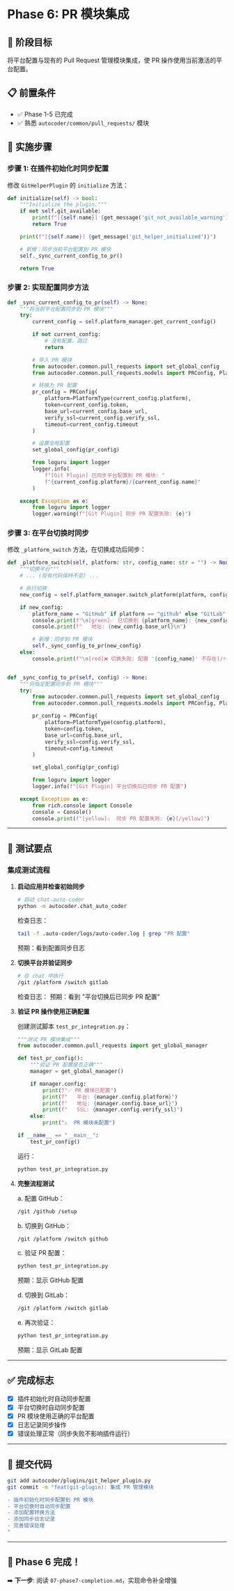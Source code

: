 # Phase 6: PR 模块集成

## 🎯 阶段目标

将平台配置与现有的 Pull Request 管理模块集成，使 PR 操作使用当前激活的平台配置。

## 📋 前置条件

- ✅ Phase 1-5 已完成
- ✅ 熟悉 `autocoder/common/pull_requests/` 模块

## 🔧 实施步骤

### 步骤 1: 在插件初始化时同步配置

修改 `GitHelperPlugin` 的 `initialize` 方法：

```python
def initialize(self) -> bool:
    """Initialize the plugin."""
    if not self.git_available:
        print(f"[{self.name}] {get_message('git_not_available_warning')}")
        return True

    print(f"[{self.name}] {get_message('git_helper_initialized')}")

    # 新增：同步当前平台配置到 PR 模块
    self._sync_current_config_to_pr()

    return True
```

### 步骤 2: 实现配置同步方法

```python
def _sync_current_config_to_pr(self) -> None:
    """将当前平台配置同步到 PR 模块"""
    try:
        current_config = self.platform_manager.get_current_config()

        if not current_config:
            # 没有配置，跳过
            return

        # 导入 PR 模块
        from autocoder.common.pull_requests import set_global_config
        from autocoder.common.pull_requests.models import PRConfig, PlatformType

        # 转换为 PR 配置
        pr_config = PRConfig(
            platform=PlatformType(current_config.platform),
            token=current_config.token,
            base_url=current_config.base_url,
            verify_ssl=current_config.verify_ssl,
            timeout=current_config.timeout
        )

        # 设置全局配置
        set_global_config(pr_config)

        from loguru import logger
        logger.info(
            f"[Git Plugin] 已同步平台配置到 PR 模块: "
            f"{current_config.platform}/{current_config.name}"
        )

    except Exception as e:
        from loguru import logger
        logger.warning(f"[Git Plugin] 同步 PR 配置失败: {e}")
```

### 步骤 3: 在平台切换时同步

修改 `_platform_switch` 方法，在切换成功后同步：

```python
def _platform_switch(self, platform: str, config_name: str = "") -> None:
    """切换平台"""
    # ... (现有代码保持不变) ...

    # 执行切换
    new_config = self.platform_manager.switch_platform(platform, config_name)

    if new_config:
        platform_name = "GitHub" if platform == "github" else "GitLab"
        console.print(f"\n[green]✅ 已切换到 {platform_name}: {new_config.name}[/green]")
        console.print(f"   地址: {new_config.base_url}\n")

        # 新增：同步到 PR 模块
        self._sync_config_to_pr(new_config)
    else:
        console.print(f"\n[red]❌ 切换失败: 配置 '{config_name}' 不存在[/red]\n")


def _sync_config_to_pr(self, config) -> None:
    """将指定配置同步到 PR 模块"""
    try:
        from autocoder.common.pull_requests import set_global_config
        from autocoder.common.pull_requests.models import PRConfig, PlatformType

        pr_config = PRConfig(
            platform=PlatformType(config.platform),
            token=config.token,
            base_url=config.base_url,
            verify_ssl=config.verify_ssl,
            timeout=config.timeout
        )

        set_global_config(pr_config)

        from loguru import logger
        logger.info(f"[Git Plugin] 平台切换后已同步 PR 配置")

    except Exception as e:
        from rich.console import Console
        console = Console()
        console.print(f"[yellow]⚠️  同步 PR 配置失败: {e}[/yellow]")
```

---

## 🧪 测试要点

### 集成测试流程

1. **启动应用并检查初始同步**
   ```bash
   # 启动 chat-auto-coder
   python -m autocoder.chat_auto_coder
   ```

   检查日志：
   ```bash
   tail -f .auto-coder/logs/auto-coder.log | grep "PR 配置"
   ```

   预期：看到配置同步日志

2. **切换平台并验证同步**
   ```bash
   # 在 chat 中执行
   /git /platform /switch gitlab
   ```

   检查日志：
   预期：看到 "平台切换后已同步 PR 配置"

3. **验证 PR 操作使用正确配置**

   创建测试脚本 `test_pr_integration.py`：

   ```python
   """测试 PR 模块集成"""
   from autocoder.common.pull_requests import get_global_manager

   def test_pr_config():
       """验证 PR 配置是否正确"""
       manager = get_global_manager()

       if manager.config:
           print(f"✅ PR 模块已配置")
           print(f"   平台: {manager.config.platform}")
           print(f"   地址: {manager.config.base_url}")
           print(f"   SSL: {manager.config.verify_ssl}")
       else:
           print("⚠️  PR 模块未配置")

   if __name__ == "__main__":
       test_pr_config()
   ```

   运行：
   ```bash
   python test_pr_integration.py
   ```

4. **完整流程测试**

   a. 配置 GitHub：
   ```bash
   /git /github /setup
   ```

   b. 切换到 GitHub：
   ```bash
   /git /platform /switch github
   ```

   c. 验证 PR 配置：
   ```python
   python test_pr_integration.py
   ```
   预期：显示 GitHub 配置

   d. 切换到 GitLab：
   ```bash
   /git /platform /switch gitlab
   ```

   e. 再次验证：
   ```python
   python test_pr_integration.py
   ```
   预期：显示 GitLab 配置

---

## ✅ 完成标志

- [x] 插件初始化时自动同步配置
- [x] 平台切换时自动同步配置
- [x] PR 模块使用正确的平台配置
- [x] 日志记录同步操作
- [x] 错误处理正常（同步失败不影响插件运行）

---

## 📝 提交代码

```bash
git add autocoder/plugins/git_helper_plugin.py
git commit -m "feat(git-plugin): 集成 PR 管理模块

- 插件初始化时同步配置到 PR 模块
- 平台切换时自动同步配置
- 添加配置转换方法
- 添加同步日志记录
- 完善错误处理
"
```

---

## 🎉 Phase 6 完成！

➡️ **下一步**: 阅读 `07-phase7-completion.md`，实现命令补全增强
